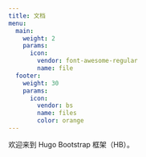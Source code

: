 ```yaml
---
title: 文档
menu:
  main:
    weight: 2
    params:
      icon: 
        vendor: font-awesome-regular
        name: file
  footer:
    weight: 30
    params:
      icon: 
        vendor: bs
        name: files
        color: orange
---
```


欢迎来到 Hugo Bootstrap 框架（HB）。
